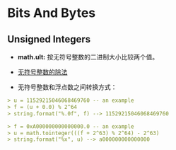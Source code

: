 # Bits And Bytes #

## Unsigned Integers ##

- **math.ult:** 按无符号整数的二进制大小比较两个值。

- [无符号整数的除法](./Resources/UnsignedDivision.lua)

- 无符号整数和浮点数之间转换方式：

```markdown
> u = 11529215046068469760 -- an example
> f = (u + 0.0) % 2^64
> string.format("%.0f", f) --> 11529215046068469760
```

```markdown
> f = 0xA000000000000000.0 -- an example
> u = math.tointeger(((f + 2^63) % 2^64) - 2^63)
> string.format("%x", u) --> a000000000000000
```
